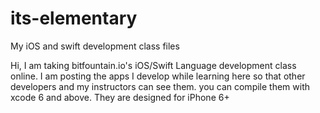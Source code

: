its-elementary
==============

My iOS and swift development class files

Hi, I am taking bitfountain.io's iOS/Swift Language development class online. I am posting the apps I develop while learning here so that other developers and my instructors can see them. you can compile them with xcode 6 and above. They are designed for iPhone 6+
